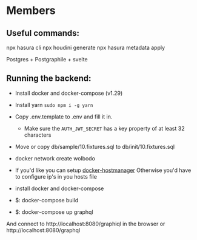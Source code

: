 # Members

## Useful commands:

npx hasura cli
npx houdini generate
npx hasura metadata apply

Postgres + Postgraphile + svelte
## Running the backend:

- Install docker and docker-compose (v1.29)
- Install yarn `sudo npm i -g yarn`
- Copy .env.template to .env and fill it in.
  - Make sure the `AUTH_JWT_SECRET` has a key property of at least 32 characters
- Move or copy db/sample/10.fixtures.sql to db/init/10.fixtures.sql
- docker network create wolbodo
- If you'd like you can setup [docker-hostmanager](https://github.com/iamluc/docker-hostmanager#usage)
  Otherwise you'd have to configure ip's in you hosts file

- install docker and docker-compose
- $: docker-compose build
- $: docker-compose up graphql

And connect to http://localhost:8080/graphiql in the browser or http://localhost:8080/graphql
